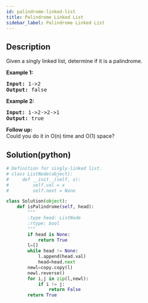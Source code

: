 ```yaml
---
id: palindrome-linked-list
title: Palindrome Linked List
sidebar_label: Palindrome Linked List
---
```

## Description
<div class="description">
<p>Given a singly linked list, determine if it is a palindrome.</p>

<p><strong>Example 1:</strong></p>

<pre>
<strong>Input:</strong> 1-&gt;2
<strong>Output:</strong> false</pre>

<p><strong>Example 2:</strong></p>

<pre>
<strong>Input:</strong> 1-&gt;2-&gt;2-&gt;1
<strong>Output:</strong> true</pre>

<p><b>Follow up:</b><br />
Could you do it in O(n) time and O(1) space?</p>

</div>

## Solution(python)
```python
# Definition for singly-linked list.
# class ListNode(object):
#     def __init__(self, x):
#         self.val = x
#         self.next = None

class Solution(object):
    def isPalindrome(self, head):
        """
        :type head: ListNode
        :rtype: bool
        """
        if head is None:
            return True
        l=[]
        while head != None:
            l.append(head.val)
            head=head.next        
        newl=copy.copy(l)
        newl.reverse()
        for i,j in zip(l,newl):
            if i != j:
                return False
        return True
```